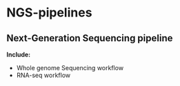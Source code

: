 # NGS-pipelines
## Next-Generation Sequencing pipeline
**Include:**
* Whole genome Sequencing workflow
* RNA-seq workflow

